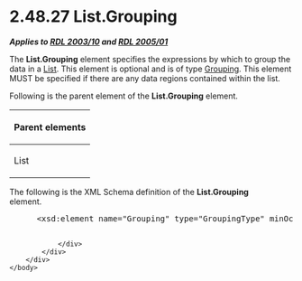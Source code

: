 <html dir="LTR" xmlns:mshelp="http://msdn.microsoft.com/mshelp" xmlns:ddue="http://ddue.schemas.microsoft.com/authoring/2003/5" xmlns:xlink="http://www.w3.org/1999/xlink" xmlns:tool="http://www.microsoft.com/tooltip">
    <head>
        <meta http-equiv="Content-Type" content="text/html; CHARSET=utf-8"></meta>
        <meta name="save" content="history"></meta>
        <title>2.48.27 List.Grouping</title>
        <xml>
            <mshelp:toctitle title="2.48.27 List.Grouping"></mshelp:toctitle>
            <mshelp:rltitle title="[MS-RDL]: List.Grouping"></mshelp:rltitle>
            <mshelp:keyword index="A" term="e7d44877-12ec-4a23-acf9-c1428ed11ce2"></mshelp:keyword>
            <mshelp:attr name="DCSext.ContentType" value="open specification"></mshelp:attr>
            <mshelp:attr name="AssetID" value="e7d44877-12ec-4a23-acf9-c1428ed11ce2"></mshelp:attr>
            <mshelp:attr name="TopicType" value="kbRef"></mshelp:attr>
            <mshelp:attr name="DCSext.Title" value="[MS-RDL]: List.Grouping" />
        </xml>
    </head>
    <body>
        <div id="header">
            <h1 class="heading">2.48.27 List.Grouping</h1>
        </div>
        <div id="mainSection">
            <div id="mainBody">
                <div id="allHistory" class="saveHistory"></div>
                <div id="sectionSection0" class="section" name="collapseableSection">
                    

<p><b><i>Applies to </i></b><a href="a7e2ad00-07c8-4f6d-80ab-3ad55df7b233.md"><b><i>RDL 2003/10</i></b></a><b>
<i>and </i></b><a href="3ebe2912-4958-4832-b391-cad1f5e13338.md"><b><i>RDL 2005/01</i></b></a></p>

<p>The <b>List.Grouping</b> element specifies the expressions
by which to group the data in a <a href="ea4c625c-0558-4fb3-b3b8-bde6c160b1e2.md">List</a>. This element is
optional and is of type <a href="7d574154-eefe-4fc1-8b78-3a18b9350e87.md">Grouping</a>.
This element MUST be specified if there are any data regions contained within
the list.</p>

<p>Following is the parent element of the <b>List.Grouping</b>
element.</p>

<table>
 <thead>
  <tr>
   <th>
   <p>Parent elements</p>
   </th>
  </tr>
 </thead>
 <tr>
  <td>
  <p>List</p>
  </td>
 </tr>
</table>

<p>The following is the XML Schema definition of the <b>List.Grouping</b>
element.           </p>

<dl>
<dd>
<div><pre> &lt;xsd:element name=&quot;Grouping&quot; type=&quot;GroupingType&quot; minOccurs=&quot;0&quot; /&gt;
  
</pre></div>
</dd></dl>


                </div>
            </div>
        </div>
    </body>
</html>